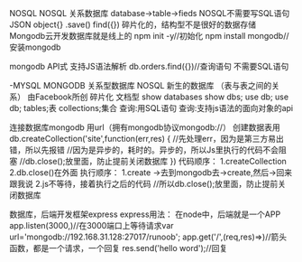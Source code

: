 NOSQL
NOSQL 关系数据库
database->table->fieds
NOSQL不需要写SQL语句
JSON object{} .save()
find({})
碎片化的，结构型不是很好的数据存储
Mongodb云开发数据库就是线上的
npm init -y//初始化
npm install mongodb//安装mongodb

mongodb API式 支持JS语法解析
db.orders.find({})//查询语句 不需要SQL语句

-MYSQL                 MONGODB
关系型数据库            NOSQL 新生的数据库
（表与表之间的关系）     由Facebook所创 碎片化 文档型
show databases         show dbs;
use db;                use db;
tables;表              collections;集合
查询:用SQL语句          查询:支持js语法的面向对象的api

连接数据库mongodb
用url（拥有mongodb协议mongodb://）
创建数据表用db.createCollection('site',function(err,res)
{
    //先处理err，因为是第三方易出错，所以先报错
    //因为是异步的，耗时的。异步的，所以Js里执行的代码不会阻塞
    //db.close();放里面，防止提前关闭数据库
})
代码顺序：
1.createCollection
2.db.close()在外面
执行顺序：
1.create ->去到mongodb去->create,然后->回来跟我说
2.js不等待，接着执行之后的代码
//所以db.close();放里面，防止提前关闭数据库

数据库，后端开发框架express 
express用法：
在node中，后端就是一个APP
app.listen(3000,)//在3000端口上等待请求var url='mongodb://192.168.31.128:27017/runoob';
app.get('/',(req,res)=>)//箭头函数，都是一个请求，一个回复
res.send('hello word');//回复
